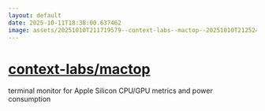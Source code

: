 ```yaml
---
layout: default
date: 2025-10-11T18:38:00.637462
image: assets/20251010T211719579--context-labs--mactop--20251010T212524589--cropped.png
---
```


# [context-labs/mactop](https://github.com/context-labs/mactop)

terminal monitor for Apple Silicon CPU/GPU metrics and power consumption

